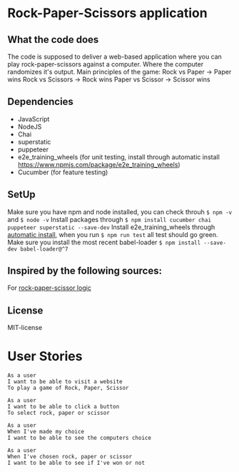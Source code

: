 # Rock-Paper-Scissors application

## What the code does
The code is supposed to deliver a web-based application where you can play rock-paper-scissors against a computer. Where the computer randomizes it's output. 
Main principles of the game:
Rock vs Paper -> Paper wins
Rock vs Scissors -> Rock wins
Paper vs Scissor -> Scissor wins


## Dependencies
- JavaScript
- NodeJS
- Chai
- superstatic
- puppeteer
- e2e_training_wheels (for unit testing, install through automatic install https://www.npmjs.com/package/e2e_training_wheels)
- Cucumber (for feature testing)

## SetUp
Make sure you have npm and node installed, you can check throuh `$ npm -v` and `$ node -v`
Install packages through `$ npm install cucumber chai puppeteer superstatic --save-dev`
Install e2e_training_wheels through [automatic install](https://www.npmjs.com/package/e2e_training_wheels), when you run `$ npm run test` all test should go green. 
Make sure you install the most recent babel-loader `$ npm install --save-dev babel-loader@^7`

## Inspired by the following sources:
For [rock-paper-scissor logic](https://stackoverflow.com/questions/11377117/rock-paper-scissors-determine-win-loss-tie-using-math)

## License
MIT-license

# User Stories
```
As a user
I want to be able to visit a website
To play a game of Rock, Paper, Scissor
```
```
As a user
I want to be able to click a button
To select rock, paper or scissor
```
```
As a user
When I've made my choice
I want to be able to see the computers choice
```
```
As a user
When I've chosen rock, paper or scissor
I want to be able to see if I've won or not
```